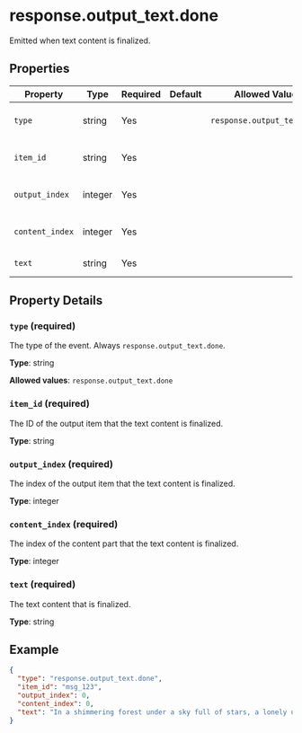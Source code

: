# response.output_text.done

Emitted when text content is finalized.

## Properties

| Property | Type | Required | Default | Allowed Values | Description |
| -------- | ---- | -------- | ------- | -------------- | ----------- |
| `type` | string | Yes |  | `response.output_text.done` | The type of the event. Always `response.output_text.done`. <br>  |
| `item_id` | string | Yes |  |  | The ID of the output item that the text content is finalized. <br>  |
| `output_index` | integer | Yes |  |  | The index of the output item that the text content is finalized. <br>  |
| `content_index` | integer | Yes |  |  | The index of the content part that the text content is finalized. <br>  |
| `text` | string | Yes |  |  | The text content that is finalized. <br>  |

## Property Details

### `type` (required)

The type of the event. Always `response.output_text.done`.


**Type**: string

**Allowed values**: `response.output_text.done`

### `item_id` (required)

The ID of the output item that the text content is finalized.


**Type**: string

### `output_index` (required)

The index of the output item that the text content is finalized.


**Type**: integer

### `content_index` (required)

The index of the content part that the text content is finalized.


**Type**: integer

### `text` (required)

The text content that is finalized.


**Type**: string

## Example

```json
{
  "type": "response.output_text.done",
  "item_id": "msg_123",
  "output_index": 0,
  "content_index": 0,
  "text": "In a shimmering forest under a sky full of stars, a lonely unicorn named Lila discovered a hidden pond that glowed with moonlight. Every night, she would leave sparkling, magical flowers by the water's edge, hoping to share her beauty with others. One enchanting evening, she woke to find a group of friendly animals gathered around, eager to be friends and share in her magic."
}

```

